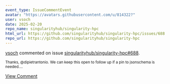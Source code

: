 ```yaml
---
event_type: IssueCommentEvent
avatar: "https://avatars.githubusercontent.com/u/814322?"
user: vsoch
date: 2025-02-20
repo_name: singularityhub/singularity-hpc
html_url: https://github.com/singularityhub/singularity-hpc/issues/688
repo_url: https://github.com/singularityhub/singularity-hpc
---
```


<a href='https://github.com/vsoch' target='_blank'>vsoch</a> commented on issue <a href='https://github.com/singularityhub/singularity-hpc/issues/688' target='_blank'>singularityhub/singularity-hpc#688</a>.

<small>Thanks, @dipietrantonio. We can keep this open to follow up if a pin to jsonschema is needed....</small>

<a href='https://github.com/singularityhub/singularity-hpc/issues/688' target='_blank'>View Comment</a>